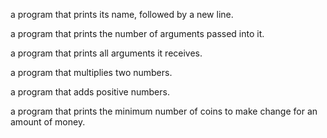 a program that prints its name, followed by a new line.



a program that prints the number of arguments passed into it.



a program that prints all arguments it receives.



a program that multiplies two numbers.



a program that adds positive numbers.



a program that prints the minimum number of coins to make change for an amount of money.
